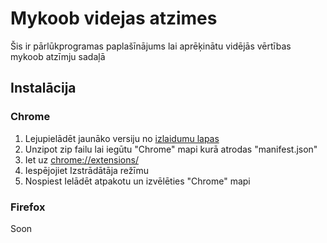 # Mykoob videjas atzimes

Šis ir pārlūkprogramas paplašīnājums lai aprēķinātu vidējās vērtības mykoob atzīmju sadaļā

## Instalācija

### Chrome

1. Lejupielādēt jaunāko versiju no [izlaidumu lapas](https://github.com/Xc987/Mykoob-videjas-atzimes/releases)
2. Unzipot zip failu lai iegūtu "Chrome" mapi kurā atrodas "manifest.json"
3. Iet uz [chrome://extensions/](chrome://extensions/)
4. Iespējojiet Izstrādātāja režīmu
5. Nospiest Ielādēt atpakotu un izvēlēties "Chrome" mapi

### Firefox 

Soon